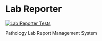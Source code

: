 # Lab Reporter

[![Lab Reporter Tests](https://github.com/shaileshaanand/lab-reporter/actions/workflows/run-tests.yml/badge.svg)](https://github.com/shaileshaanand/lab-reporter/actions/workflows/run-tests.yml)

Pathology Lab Report Management System
